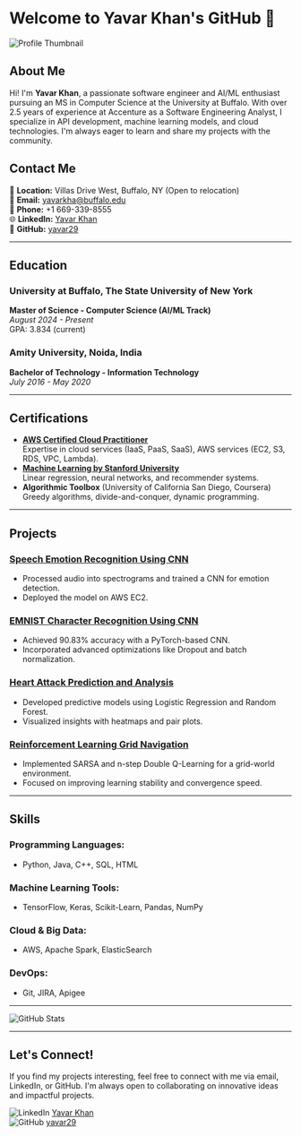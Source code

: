 # Welcome to Yavar Khan's GitHub 👋

![Profile Thumbnail](https://via.placeholder.com/150)

## About Me
Hi! I'm **Yavar Khan**, a passionate software engineer and AI/ML enthusiast pursuing an MS in Computer Science at the University at Buffalo. With over 2.5 years of experience at Accenture as a Software Engineering Analyst, I specialize in API development, machine learning models, and cloud technologies. I'm always eager to learn and share my projects with the community.

## Contact Me

📍 **Location:** Villas Drive West, Buffalo, NY (Open to relocation)  
📧 **Email:** [yavarkha@buffalo.edu](mailto:yavarkha@buffalo.edu)  
📱 **Phone:** +1 669-339-8555  
🌐 **LinkedIn:** [Yavar Khan](https://www.linkedin.com/in/yavar-khan29/)  
🐙 **GitHub:** [yavar29](https://github.com/yavar29)

---

## Education

### University at Buffalo, The State University of New York  
**Master of Science - Computer Science (AI/ML Track)**  
_August 2024 - Present_  
GPA: 3.834 (current)

### Amity University, Noida, India  
**Bachelor of Technology - Information Technology**  
_July 2016 - May 2020_

---

## Certifications

- **[AWS Certified Cloud Practitioner](https://cp.certmetrics.com/amazon/en/public/verify/credential/S2JVD4E1X2VQQ7KF)**  
  Expertise in cloud services (IaaS, PaaS, SaaS), AWS services (EC2, S3, RDS, VPC, Lambda).
- **[Machine Learning by Stanford University](https://coursera.org/share/3d553a1ae631d19e95226287190bc71c)**  
  Linear regression, neural networks, and recommender systems.
- **Algorithmic Toolbox** (University of California San Diego, Coursera)  
  Greedy algorithms, divide-and-conquer, dynamic programming.

---

## Projects

### [Speech Emotion Recognition Using CNN](https://github.com/yavar29/speech-emotion-recognition)
- Processed audio into spectrograms and trained a CNN for emotion detection.
- Deployed the model on AWS EC2.

### [EMNIST Character Recognition Using CNN](https://github.com/yavar29/emnist-character-recognition)
- Achieved 90.83% accuracy with a PyTorch-based CNN.
- Incorporated advanced optimizations like Dropout and batch normalization.

### [Heart Attack Prediction and Analysis](https://github.com/yavar29/heart-attack-prediction)
- Developed predictive models using Logistic Regression and Random Forest.
- Visualized insights with heatmaps and pair plots.

### [Reinforcement Learning Grid Navigation](https://github.com/yavar29/grid-navigation)
- Implemented SARSA and n-step Double Q-Learning for a grid-world environment.
- Focused on improving learning stability and convergence speed.

---

## Skills

### Programming Languages:
- Python, Java, C++, SQL, HTML

### Machine Learning Tools:
- TensorFlow, Keras, Scikit-Learn, Pandas, NumPy

### Cloud & Big Data:
- AWS, Apache Spark, ElasticSearch

### DevOps:
- Git, JIRA, Apigee

---

![GitHub Stats](https://github-readme-stats.vercel.app/api?username=yavar29&show_icons=true&theme=radical)

---

## Let's Connect!
If you find my projects interesting, feel free to connect with me via email, LinkedIn, or GitHub. I'm always open to collaborating on innovative ideas and impactful projects.

![LinkedIn](https://via.placeholder.com/20/0077B5/FFFFFF?text=+) [Yavar Khan](https://www.linkedin.com/in/yavar-khan29/)  
![GitHub](https://via.placeholder.com/20/000000/FFFFFF?text=+) [yavar29](https://github.com/yavar29/)
